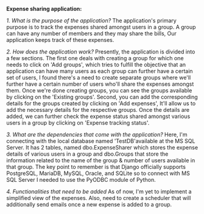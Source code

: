 **Expense sharing application:**

_1. What is the purpose of the application?_
The application's primary purpose is to track the expenses shared amongst users in a group. A group can have any number of members and they may share the bills,
Our application keeps track of these expenses.
   
_2. How does the application work?_
Presently, the application is divided into a few sections. The first one deals with creating a group for which one needs to click on 'Add groups', which tries to fulfill       the objective that an application can have many users as each group can further have a certain set of users, I found there's a need to create separate groups where we'll       further have a certain number of users who'll share the expenses amongst them. Once we're done creating groups, you can see the groups available by clicking on the             'Existing groups'. Second, you can add the corresponding details for the groups created by clicking on 'Add expenses', It'll allow us to add the necessary details for the respective groups. Once the details are added, we can further
check the expense status shared amongst various users in a group by clicking on 'Expense tracking status'.
   
_3. What are the dependencies that come with the application?_
Here, I'm connecting with the local database named 'TestDB'available at the MS SQL Server. It has 2 tables, named dbo.ExpenseSharer which stores the expense details of         various users in a group and dbo.Groups that store the information related to the name of the group & number of users available in that group. The key point to remember is that Django officially supports PostgreSQL, MariaDB, MySQL, Oracle, and SQLite so to connect with MS SQL Server I needed to use the PyODBC module of Python.

_4. Functionalities that need to be added_
As of now, I'm yet to implement a simplified view of the expenses. Also, need to create a scheduler that will additionally send emails once a new expense is added to a        group.
   
